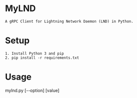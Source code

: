 # MyLND

    A gRPC Client for Lightning Network Daemon (LND) in Python.

# Setup

    1. Install Python 3 and pip
    2. pip install -r requirements.txt

# Usage

  mylnd.py [--option] [value]
